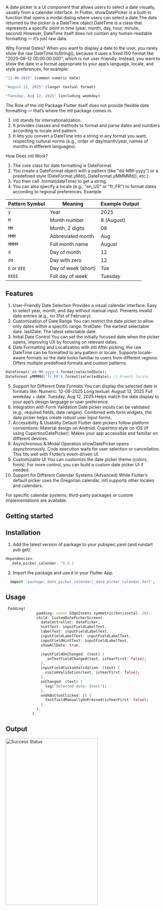 <!--
This README describes the package. If you publish this package to pub.dev,
this README's contents appear on the landing page for your package.

For information about how to write a good package README, see the guide for
[writing package pages](https://dart.dev/tools/pub/writing-package-pages).

For general information about developing packages, see the Dart guide for
[creating packages](https://dart.dev/guides/libraries/create-packages)
and the Flutter guide for
[developing packages and plugins](https://flutter.dev/to/develop-packages).
-->

A date picker is a UI component that allows users to select a date visually, usually from a calendar interface. In Flutter, showDatePicker is a built-in function that opens a modal dialog where users can select a date.The date returned by the picker is a DateTime object.DateTime is a class that represents a specific point in time (year, month, day, hour, minute, second).However, DateTime itself does not contain any human-readable formatting — it’s just raw data.

Why Format Dates?
When you want to display a date to the user, you rarely show the raw DateTime.toString(), because it uses a fixed ISO format like "2025-08-12 00:00:00.000", which is not user-friendly.
Instead, you want to show the date in a format appropriate to your app’s language, locale, and style preferences, for example:

```dart
"12-08-2025" (common numeric date)

"August 12, 2025" (longer textual format)

"Tuesday, Aug 12, 2025" (including weekday)
```

The Role of the intl Package
Flutter itself does not provide flexible date formatting — that’s where the intl package comes in.

1. intl stands for internationalization.
2. It provides classes and methods to format and parse dates and numbers according to locale and pattern.
3. It lets you convert a DateTime into a string in any format you want, respecting cultural norms (e.g., order of day/month/year, names of months in different languages).

How Does intl Work?

1. The core class for date formatting is DateFormat.
2. You create a DateFormat object with a pattern (like "dd-MM-yyyy") or a predefined style (DateFormat.yMd(), DateFormat.yMMMMd(), etc.).
3. You then call .format(dateTime) to get a string.
4. You can also specify a locale (e.g., "en_US" or "fr_FR") to format dates according to regional preferences.
   Example

| Pattern Symbol | Meaning             | Example Output |
| -------------- | ------------------- | -------------- |
| `y`            | Year                | 2025           |
| `M`            | Month number        | 8 (August)     |
| `MM`           | Month, 2 digits     | 08             |
| `MMM`          | Abbreviated month   | Aug            |
| `MMMM`         | Full month name     | August         |
| `d`            | Day of month        | 12             |
| `dd`           | Day with zero       | 12             |
| `E` or `EEE`   | Day of week (short) | Tue            |
| `EEEE`         | Full day of week    | Tuesday        |

## Features

1. User-Friendly Date Selection
   Provides a visual calendar interface.
   Easy to select year, month, and day without manual input.
   Prevents invalid date entries (e.g., no 31st of February).
2. Customization of Date Range
   You can restrict the date picker to allow only dates within a specific range:
   firstDate: The earliest selectable date.
   lastDate: The latest selectable date.
3. Initial Date Control
   You can set the initially focused date when the picker opens, improving UX by focusing on relevant dates.
4. Date Formatting and Localization with intl
   After picking, the raw DateTime can be formatted to any pattern or locale.
   Supports locale-aware formats so the date looks familiar to users from different regions.
   Offers multiple predefined formats and custom patterns.

```dart
DateFormat('dd-MM-yyyy').format(selectedDate);
DateFormat.yMMMMd('fr_FR').format(selectedDate); // French locale
```

5. Support for Different Date Formats
   You can display the selected date in formats like:
   Numeric: 12-08-2025
   Long textual: August 12, 2025
   Full weekday + date: Tuesday, Aug 12, 2025
   Helps match the date display to your app’s design language or user preference.
6. Integration with Form Validation
   Date picker inputs can be validated (e.g., required fields, date ranges).
   Combined with form widgets, the date picker helps create robust user input forms.
7. Accessibility & Usability
   Default Flutter date pickers follow platform conventions:
   Material design on Android.
   Cupertino style on iOS (if using CupertinoDatePicker).
   Makes your app accessible and familiar on different devices.
8. Asynchronous & Modal Operation
   showDatePicker opens asynchronously.
   Code execution waits for user selection or cancellation.
   This fits well with Flutter’s event-driven UI.
9. Customizable UI
   You can customize the date picker theme (colors, fonts).
   For more control, you can build a custom date picker UI if needed.
10. Support for Different Calendar Systems (Advanced)
    While Flutter’s default picker uses the Gregorian calendar, intl supports other locales and calendars.

For specific calendar systems, third-party packages or custom implementations are available.

## Getting started

## Installation

1. Add the latest version of package to your pubspec.yaml (and rundart pub get):

```dart
dependencies:
  _date_picker_calendar: ^0.0.1
```

2. Import the package and use it in your Flutter App.

```dart
  import 'package:_date_picker_calendar/_date_picker_calendar.dart';
```

## Usage

```dart
 Padding(
              padding: const EdgeInsets.symmetric(horizontal: 20),
              child: CustomDatePickerScreen(
                dateController: datePicker,
                hintText: inputFieldLabelText,
                labelText: inputFieldLabelText,
                inputFieldLabelText: inputFieldLabelText,
                inputFieldHintText: inputFieldLabelText,
                showAllDate: true,

                inputFieldOnChanged: (text) {
                  _onTextFieldChanged(text, isYearFirst: false);
                },
                inputFieldCustomValidation: (text) {
                  customValidation(text, isYearFirst: false);
                },
                onChanged: (text) {
                  log("Selected date: $text");
                },
                onOkButtonClicked: () {
                  textfieldManuallyOnPressed(isYearFirst: false);
                },
              ),
            ),
```

## Output

<img src="https://github.com/sagarkoju33/_date_picker_calendar/blob/main/assets/output.png" alt="Success Status" width="300" height="540">
